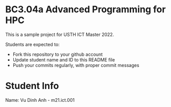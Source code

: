 BC3.04a Advanced Programming for HPC
=============================================

This is a sample project for USTH ICT Master 2022.

Students are expected to:

* Fork this repository to your github account
* Update student name and ID to this README file
* Push your commits regularly, with proper commit messages

Student Info
=======================

Name: Vu Dinh Anh - m21.ict.001
